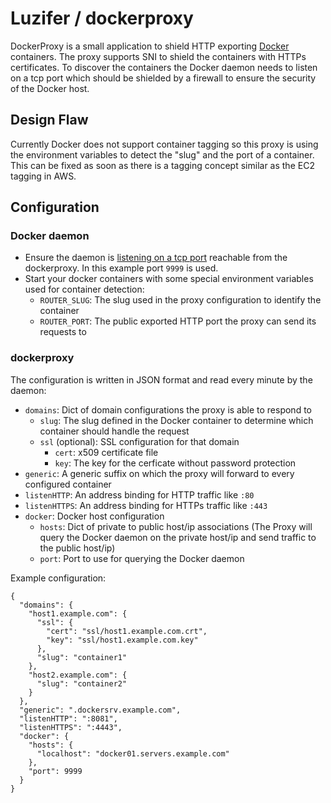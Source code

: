 # Luzifer / dockerproxy

DockerProxy is a small application to shield HTTP exporting [Docker](https://www.docker.com/) containers. The proxy supports SNI to shield the containers with HTTPs certificates. To discover the containers the Docker daemon needs to listen on a tcp port which should be shielded by a firewall to ensure the security of the Docker host.

## Design Flaw

Currently Docker does not support container tagging so this proxy is using the environment variables to detect the "slug" and the port of a container. This can be fixed as soon as there is a tagging concept similar as the EC2 tagging in AWS.

## Configuration

### Docker daemon

- Ensure the daemon is [listening on a tcp port](https://docs.docker.com/articles/basics/#bind-docker-to-another-hostport-or-a-unix-socket) reachable from the dockerproxy. In this example port `9999` is used.
- Start your docker containers with some special environment variables used for container detection:
  - `ROUTER_SLUG`: The slug used in the proxy configuration to identify the container
  - `ROUTER_PORT`: The public exported HTTP port the proxy can send its requests to

### dockerproxy

The configuration is written in JSON format and read every minute by the daemon:

- `domains`: Dict of domain configurations the proxy is able to respond to
  - `slug`: The slug defined in the Docker container to determine which container should handle the request
  - `ssl` (optional): SSL configuration for that domain
    - `cert`: x509 certificate file
    - `key`: The key for the cerficate without password protection
- `generic`: A generic suffix on which the proxy will forward to every configured container
- `listenHTTP`: An address binding for HTTP traffic like `:80`
- `listenHTTPS`: An address binding for HTTPs traffic like `:443`
- `docker`: Docker host configuration
  - `hosts`: Dict of private to public host/ip associations (The Proxy will query the Docker daemon on the private host/ip and send traffic to the public host/ip)
  - `port`: Port to use for querying the Docker daemon

Example configuration:

```
{
  "domains": {
    "host1.example.com": {
      "ssl": {
        "cert": "ssl/host1.example.com.crt",
        "key": "ssl/host1.example.com.key"
      },
      "slug": "container1"
    },
    "host2.example.com": {
      "slug": "container2"
    }
  },
  "generic": ".dockersrv.example.com",
  "listenHTTP": ":8081",
  "listenHTTPS": ":4443",
  "docker": {
    "hosts": {
      "localhost": "docker01.servers.example.com"
    },
    "port": 9999
  }
}
```

